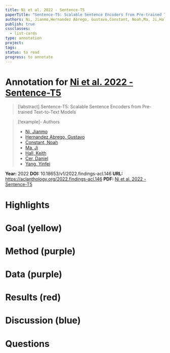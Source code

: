 ```yaml
---
title: Ni et al. 2022 - Sentence-T5
paperTitle: "Sentence-T5: Scalable Sentence Encoders from Pre-trained Text-to-Text Models"
authors: Ni, Jianmo,Hernandez Abrego, Gustavo,Constant, Noah,Ma, Ji,Hall, Keith,Cer, Daniel,Yang, Yinfei
publish: true
cssclasses:
  - list-cards
type: annotation
project:
tags:
status: to read
progress: to annotate
---
```

# Annotation for [Ni et al. 2022 - Sentence-T5](Papers/References/Ni%20et%20al.%202022%20-%20Sentence-T5)

> [!abstract] Sentence-T5: Scalable Sentence Encoders from Pre-trained Text-to-Text Models

> [!example]- Authors
> - [Ni, Jianmo](Ni%2C%20Jianmo)
> - [Hernandez Abrego, Gustavo](Hernandez%20Abrego%2C%20Gustavo)
> - [Constant, Noah](Constant%2C%20Noah)
> - [Ma, Ji](Ma%2C%20Ji)
> - [Hall, Keith](Hall%2C%20Keith)
> - [Cer, Daniel](Cer%2C%20Daniel)
> - [Yang, Yinfei](Yang%2C%20Yinfei)

**Year:** 2022
**DOI:** 10.18653/v1/2022.findings-acl.146
**URL:** https://aclanthology.org/2022.findings-acl.146
**PDF:** [Ni et al. 2022 - Sentence-T5](Papers/PDFs/Ni%20et%20al.%202022%20-%20Sentence-T5%20Scalable%20Sentence%20Encoders%20from%20Pre-trained%20Text-to-Text%20Models.pdf)

# Highlights


# Goal (yellow)


# Method (purple)


# Data (purple)


# Results (red)


# Discussion (blue)


# Questions

